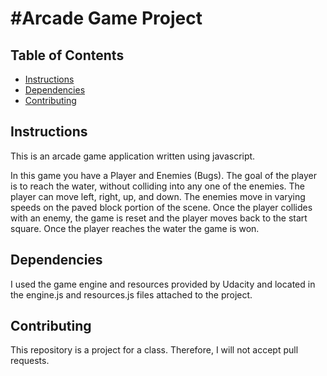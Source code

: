 #Arcade Game Project
===============================

## Table of Contents

* [Instructions](#instructions)
* [Dependencies](#dependencies)
* [Contributing](#contributing)

## Instructions

This is an arcade game application written using javascript. 

In this game you have a Player and Enemies (Bugs). The goal of the player is to reach the water, without colliding into any one of the enemies. 
The player can move left, right, up, and down. The enemies move in varying speeds on the paved block portion of the scene. 
Once the player collides with an enemy, the game is reset and the player moves back to the start square. Once the player reaches the water the game is won.

## Dependencies

I used the game engine and resources provided by Udacity and located in the engine.js and resources.js files attached to the project.

## Contributing

This repository is a project for a class. Therefore, I will not accept pull requests.

